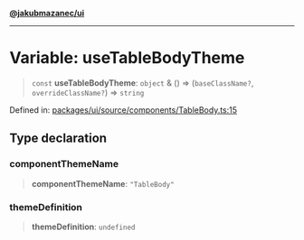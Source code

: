 [**@jakubmazanec/ui**](../README.md)

---

# Variable: useTableBodyTheme

> `const` **useTableBodyTheme**: `object` & () => (`baseClassName?`, `overrideClassName?`) =>
> `string`

Defined in:
[packages/ui/source/components/TableBody.ts:15](https://github.com/jakubmazanec/tools/blob/acfa246dbb1035f65efb7fa114167a3cbefca108/packages/ui/source/components/TableBody.ts#L15)

## Type declaration

### componentThemeName

> **componentThemeName**: `"TableBody"`

### themeDefinition

> **themeDefinition**: `undefined`
